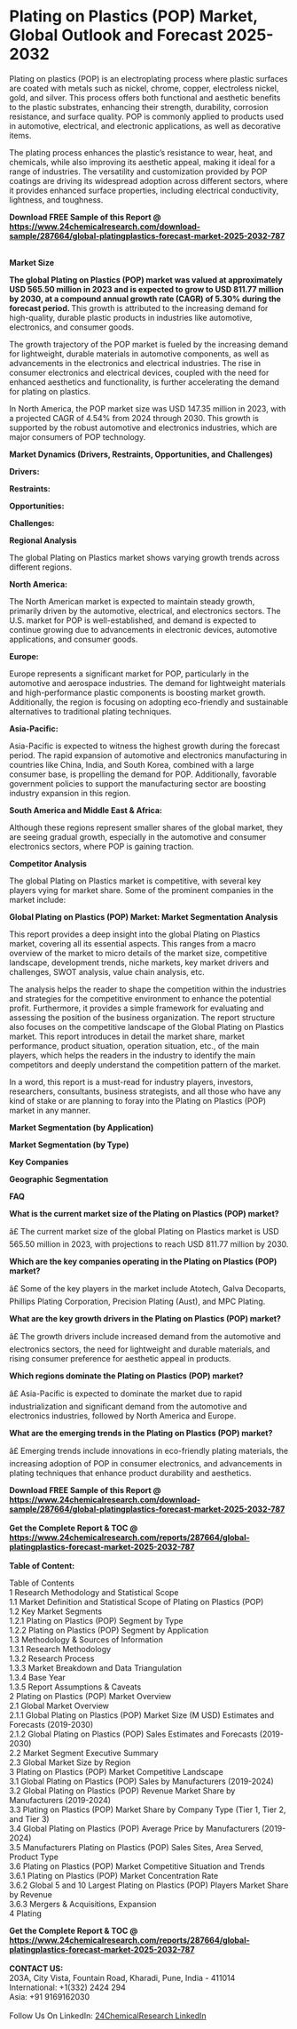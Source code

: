 <h1>Plating on Plastics (POP) Market, Global Outlook and Forecast 2025-2032</h1><p>Plating on plastics (POP) is an electroplating process where plastic surfaces are coated with metals such as nickel, chrome, copper, electroless nickel, gold, and silver. This process offers both functional and aesthetic benefits to the plastic substrates, enhancing their strength, durability, corrosion resistance, and surface quality. POP is commonly applied to products used in automotive, electrical, and electronic applications, as well as decorative items.</p><p>
</p><p>The plating process enhances the plastic’s resistance to wear, heat, and chemicals, while also improving its aesthetic appeal, making it ideal for a range of industries. The versatility and customization provided by POP coatings are driving its widespread adoption across different sectors, where it provides enhanced surface properties, including electrical conductivity, lightness, and toughness.</p><div><b>Download FREE Sample of this Report @ 
            <a href="https://www.24chemicalresearch.com/download-sample/287664/global-platingplastics-forecast-market-2025-2032-787">
            https://www.24chemicalresearch.com/download-sample/287664/global-platingplastics-forecast-market-2025-2032-787</a></b></div><br><p>
<strong>Market Size</strong></p><p>
</p><p><strong>The global Plating on Plastics (POP) market was valued at approximately USD 565.50 million in 2023 and is expected to grow to USD 811.77 million by 2030, at a compound annual growth rate (CAGR) of 5.30% during the forecast period. </strong>This growth is attributed to the increasing demand for high-quality, durable plastic products in industries like automotive, electronics, and consumer goods.</p><p>
</p><p>The growth trajectory of the POP market is fueled by the increasing demand for lightweight, durable materials in automotive components, as well as advancements in the electronics and electrical industries. The rise in consumer electronics and electrical devices, coupled with the need for enhanced aesthetics and functionality, is further accelerating the demand for plating on plastics.</p><p>
</p><p>In North America, the POP market size was USD 147.35 million in 2023, with a projected CAGR of 4.54% from 2024 through 2030. This growth is supported by the robust automotive and electronics industries, which are major consumers of POP technology.</p><p>
<strong>Market Dynamics (Drivers, Restraints, Opportunities, and Challenges)</strong></p><p>
<strong>Drivers:</strong></p><p>
</p><p>
<strong>Restraints:</strong></p><p>
</p><p>
<strong>Opportunities:</strong></p><p>
</p><p>
<strong>Challenges:</strong></p><p>
</p><p>
<strong>Regional Analysis</strong></p><p>
</p><p>The global Plating on Plastics market shows varying growth trends across different regions.</p><p>
<strong>North America:</strong></p><p>
</p><p>The North American market is expected to maintain steady growth, primarily driven by the automotive, electrical, and electronics sectors. The U.S. market for POP is well-established, and demand is expected to continue growing due to advancements in electronic devices, automotive applications, and consumer goods.</p><p>
<strong>Europe:</strong></p><p>
</p><p>Europe represents a significant market for POP, particularly in the automotive and aerospace industries. The demand for lightweight materials and high-performance plastic components is boosting market growth. Additionally, the region is focusing on adopting eco-friendly and sustainable alternatives to traditional plating techniques.</p><p>
<strong>Asia-Pacific:</strong></p><p>
</p><p>Asia-Pacific is expected to witness the highest growth during the forecast period. The rapid expansion of automotive and electronics manufacturing in countries like China, India, and South Korea, combined with a large consumer base, is propelling the demand for POP. Additionally, favorable government policies to support the manufacturing sector are boosting industry expansion in this region.</p><p>
<strong>South America and Middle East &amp; Africa:</strong></p><p>
</p><p>Although these regions represent smaller shares of the global market, they are seeing gradual growth, especially in the automotive and consumer electronics sectors, where POP is gaining traction.</p><p>
<strong>Competitor Analysis</strong></p><p>
</p><p>The global Plating on Plastics market is competitive, with several key players vying for market share. Some of the prominent companies in the market include:</p><p>
</p><p>
<strong>Global Plating on Plastics (POP) Market: Market Segmentation Analysis</strong></p><p>
</p><p>This report provides a deep insight into the global Plating on Plastics market, covering all its essential aspects. This ranges from a macro overview of the market to micro details of the market size, competitive landscape, development trends, niche markets, key market drivers and challenges, SWOT analysis, value chain analysis, etc.</p><p>
</p><p>The analysis helps the reader to shape the competition within the industries and strategies for the competitive environment to enhance the potential profit. Furthermore, it provides a simple framework for evaluating and assessing the position of the business organization. The report structure also focuses on the competitive landscape of the Global Plating on Plastics market. This report introduces in detail the market share, market performance, product situation, operation situation, etc., of the main players, which helps the readers in the industry to identify the main competitors and deeply understand the competition pattern of the market.</p><p>
</p><p>In a word, this report is a must-read for industry players, investors, researchers, consultants, business strategists, and all those who have any kind of stake or are planning to foray into the Plating on Plastics (POP) market in any manner.</p><p>
<strong>Market Segmentation (by Application)</strong></p><p>
</p><p>
<strong>Market Segmentation (by Type)</strong></p><p>
</p><p>
<strong>Key Companies</strong></p><p>
</p><p>
<strong>Geographic Segmentation</strong></p><p>
</p><p>
<strong>FAQ </strong></p><p>
<strong>What is the current market size of the Plating on Plastics (POP) market?</strong></p><p>
</p><p>â£ The current market size of the global Plating on Plastics market is USD 565.50 million in 2023, with projections to reach USD 811.77 million by 2030.</p><p>
<strong>Which are the key companies operating in the Plating on Plastics (POP) market?</strong></p><p>
</p><p>â£ Some of the key players in the market include Atotech, Galva Decoparts, Phillips Plating Corporation, Precision Plating (Aust), and MPC Plating.</p><p>
<strong>What are the key growth drivers in the Plating on Plastics (POP) market?</strong></p><p>
</p><p>â£ The growth drivers include increased demand from the automotive and electronics sectors, the need for lightweight and durable materials, and rising consumer preference for aesthetic appeal in products.</p><p>
<strong>Which regions dominate the Plating on Plastics (POP) market?</strong></p><p>
</p><p>â£ Asia-Pacific is expected to dominate the market due to rapid industrialization and significant demand from the automotive and electronics industries, followed by North America and Europe.</p><p>
<strong>What are the emerging trends in the Plating on Plastics (POP) market?</strong></p><p>
</p><p>â£ Emerging trends include innovations in eco-friendly plating materials, the increasing adoption of POP in consumer electronics, and advancements in plating techniques that enhance product durability and aesthetics.</p><div><b>Download FREE Sample of this Report @ 
            <a href="https://www.24chemicalresearch.com/download-sample/287664/global-platingplastics-forecast-market-2025-2032-787">
            https://www.24chemicalresearch.com/download-sample/287664/global-platingplastics-forecast-market-2025-2032-787</a></b></div><br><div><b>Get the Complete Report & TOC @ 
            <a href="https://www.24chemicalresearch.com/reports/287664/global-platingplastics-forecast-market-2025-2032-787">
            https://www.24chemicalresearch.com/reports/287664/global-platingplastics-forecast-market-2025-2032-787</a></b></div><br>
            <b>Table of Content:</b><p>Table of Contents<br />
1 Research Methodology and Statistical Scope<br />
1.1 Market Definition and Statistical Scope of Plating on Plastics (POP)<br />
1.2 Key Market Segments<br />
1.2.1 Plating on Plastics (POP) Segment by Type<br />
1.2.2 Plating on Plastics (POP) Segment by Application<br />
1.3 Methodology & Sources of Information<br />
1.3.1 Research Methodology<br />
1.3.2 Research Process<br />
1.3.3 Market Breakdown and Data Triangulation<br />
1.3.4 Base Year<br />
1.3.5 Report Assumptions & Caveats<br />
2 Plating on Plastics (POP) Market Overview<br />
2.1 Global Market Overview<br />
2.1.1 Global Plating on Plastics (POP) Market Size (M USD) Estimates and Forecasts (2019-2030)<br />
2.1.2 Global Plating on Plastics (POP) Sales Estimates and Forecasts (2019-2030)<br />
2.2 Market Segment Executive Summary<br />
2.3 Global Market Size by Region<br />
3 Plating on Plastics (POP) Market Competitive Landscape<br />
3.1 Global Plating on Plastics (POP) Sales by Manufacturers (2019-2024)<br />
3.2 Global Plating on Plastics (POP) Revenue Market Share by Manufacturers (2019-2024)<br />
3.3 Plating on Plastics (POP) Market Share by Company Type (Tier 1, Tier 2, and Tier 3)<br />
3.4 Global Plating on Plastics (POP) Average Price by Manufacturers (2019-2024)<br />
3.5 Manufacturers Plating on Plastics (POP) Sales Sites, Area Served, Product Type<br />
3.6 Plating on Plastics (POP) Market Competitive Situation and Trends<br />
3.6.1 Plating on Plastics (POP) Market Concentration Rate<br />
3.6.2 Global 5 and 10 Largest Plating on Plastics (POP) Players Market Share by Revenue<br />
3.6.3 Mergers & Acquisitions, Expansion<br />
4 Plating</p><div><b>Get the Complete Report & TOC @ 
            <a href="https://www.24chemicalresearch.com/reports/287664/global-platingplastics-forecast-market-2025-2032-787">
            https://www.24chemicalresearch.com/reports/287664/global-platingplastics-forecast-market-2025-2032-787</a></b></div><br><b>CONTACT US:</b><br>
            203A, City Vista, Fountain Road, Kharadi, Pune, India - 411014<br>
            International: +1(332) 2424 294<br>
            Asia: +91 9169162030 <br><br>
            Follow Us On LinkedIn: <a href="https://www.linkedin.com/company/24chemicalresearch/">24ChemicalResearch LinkedIn</a>